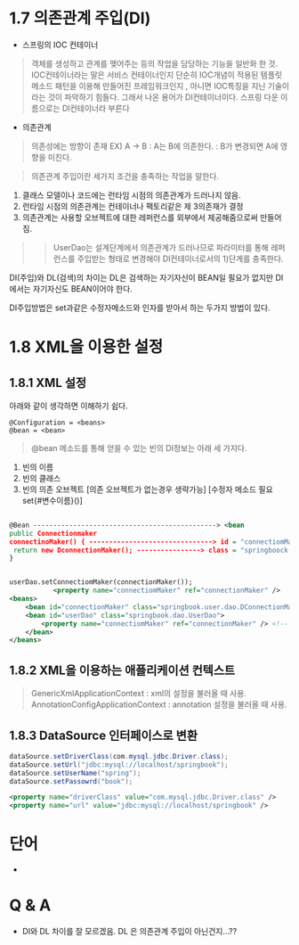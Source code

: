1.7 의존관계 주입(DI)
======================================================

- 스프링의 IOC 컨테이너 
> 객체를 생성하고 관계를 맺어주는 등의 작업을 담당하는 기능을 일반화 한 것. 
IOC컨테이너라는 말은 서비스 컨테이너인지 단순히 IOC개념이 적용된 템플릿 메소드 패턴을 이용해 만들어진 프레임워크인지
, 아니면 IOC특징을 지닌 기술이라는 것이 파악하기 힘들다. 그래서 나온 용어가 DI컨테이너이다.
스프링 다운 이름으로는 DI컨테이너라 부른다

- 의존관계
 > 의존성에는 방향이 존재 
EX) A -> B : A는 B에 의존한다. : B가 변경되면 A에 영향을 미친다.

 > 의존관계 주입이란 세가지 조건을 충족하는 작업을 말한다.
 1. 클래스 모델이나 코드에는 런타임 시점의 의존관계가 드러나지 않음.
 2. 런타임 시점의 의존관계는 컨테이너나 팩토리같은 제 3의존재가 결정
 3. 의존관계는 사용할 오브젝트에 대한 레퍼런스를 외부에서 제공해줌으로써 만들어짐.

 >> UserDao는 설계단계에서 의존관계가 드러나므로 파라미터를 통해 레퍼런스를 주입받는 형태로 변경해야
 DI컨테이너로서의 1)단계를 충족한다.

 DI(주입)와 DL(검색)의 차이는 DL은 검색하는 자기자신이 BEAN일 필요가 없지만 DI에서는 자기자신도 BEAN이어야 한다.

 DI주입방법은 set과같은 수정자메소드와 인자를 받아서 하는 두가지 방법이 있다.


1.8 XML을 이용한 설정
======================================================

1.8.1  XML 설정
--
 아래와 같이 생각하면 이해하기 쉽다.
```
@Configuration = <beans>
@bean = <bean>
```
> @bean 메소드를 통해 얻을 수 있는 빈의 DI정보는 아래 세 가지다.
1. 빈의 이름
2. 빈의 클래스
3. 빈의 의존 오브젝트 [의존 오브젝트가 없는경우 생략가능] [수정자 메소드 필요 set{#변수이름}()]

```xml

@Bean ----------------------------------------------> <bean
public Connectionmaker
connectinoMaker() { -------------------------------> id = "connectiomMaker"
 return new DconnectionMaker(); ----------------> class = "springboock.......DConnectiomMaker" />
}


userDao.setConnectiomMaker(connectionMaker());
           <property name="connectiomMaker" ref="connectionMaker" />
<beans>
	<bean id="connectionMaker" class="springbook.user.dao.DConnectionMaker" />
	<bean id="userDao" class="springbook.dao.UserDao">
		<property name="connectiomMaker" ref="connectionMaker" /> <!-- ref는 위의 connectiomMaker를 가르키고 name의 connectionMaker는 수정자를 가르킨다.-->
	</bean>
</beans>

```

1.8.2 XML을 이용하는 애플리케이션 컨텍스트
--
> GenericXmlApplicationContext : xml의 설정을 불러올 때 사용.
AnnotationConfigApplicationContext : annotation 설정을 불러올 때 사용.

1.8.3 DataSource 인터페이스로 변환
--

```java
dataSource.setDriverClass(com.mysql.jdbc.Driver.class);
dataSource.setUrl("jdbc:mysql://localhost/springbook");
dataSource.setUserName("spring");
dataSource.setPassowrd("book");
```
```xml
<property name="driverClass" value="com.mysql.jdbc.Driver.class" />
<property name="url" value="jdbc:mysql://localhost/springbook" />
```


 단어
======================================================
-


 Q & A
======================================================
- DI와 DL 차이를 잘 모르겠음. DL 은 의존관계 주입이 아닌건지...??
